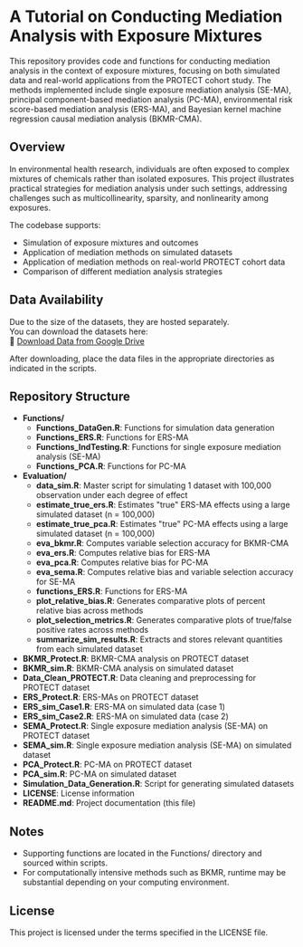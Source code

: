 # A Tutorial on Conducting Mediation Analysis with Exposure Mixtures
This repository provides code and functions for conducting mediation analysis in the context of exposure mixtures, focusing on both simulated data and real-world applications from the PROTECT cohort study. The methods implemented include single exposure mediation analysis (SE-MA), principal component-based mediation analysis (PC-MA), environmental risk score-based mediation analysis (ERS-MA), and Bayesian kernel machine regression causal mediation analysis (BKMR-CMA).

## Overview

In environmental health research, individuals are often exposed to complex mixtures of chemicals rather than isolated exposures. This project illustrates practical strategies for mediation analysis under such settings, addressing challenges such as multicollinearity, sparsity, and nonlinearity among exposures.

The codebase supports:
- Simulation of exposure mixtures and outcomes
- Application of mediation methods on simulated datasets
- Application of mediation methods on real-world PROTECT cohort data
- Comparison of different mediation analysis strategies

## Data Availability

Due to the size of the datasets, they are hosted separately.  
You can download the datasets here:  
🔗 [Download Data from Google Drive](https://drive.google.com/drive/folders/1ok6uO5dyDF9X2qel9ZBfBH9omQtXsEw_?usp=sharing)

After downloading, place the data files in the appropriate directories as indicated in the scripts.

## Repository Structure

- **Functions/**
  - **Functions_DataGen.R**: Functions for simulation data generation
  - **Functions_ERS.R**: Functions for ERS-MA
  - **Functions_IndTesting.R**: Functions for single exposure mediation analysis (SE-MA)
  - **Functions_PCA.R**: Functions for PC-MA
- **Evaluation/**
  - **data_sim.R**: Master script for simulating 1 dataset with 100,000 observation under each degree of effect
  - **estimate_true_ers.R**: Estimates "true" ERS-MA effects using a large simulated dataset (n = 100,000)
  - **estimate_true_pca.R**: Estimates "true" PC-MA effects using a large simulated dataset (n = 100,000)
  - **eva_bkmr.R**: Computes variable selection accuracy for BKMR-CMA
  - **eva_ers.R**: Computes relative bias for ERS-MA
  - **eva_pca.R**: Computes relative bias for PC-MA
  - **eva_sema.R**: Computes relative bias and variable selection accuracy for SE-MA
  - **functions_ERS.R**: Functions for ERS-MA
  - **plot_relative_bias.R**: Generates comparative plots of percent relative bias across methods
  - **plot_selection_metrics.R**: Generates comparative plots of true/false positive rates across methods
  - **summarize_sim_results.R**: Extracts and stores relevant quantities from each simulated dataset
- **BKMR_Protect.R**: BKMR-CMA analysis on PROTECT dataset
- **BKMR_sim.R**: BKMR-CMA analysis on simulated dataset
- **Data_Clean_PROTECT.R**: Data cleaning and preprocessing for PROTECT dataset
- **ERS_Protect.R**: ERS-MAs on PROTECT dataset
- **ERS_sim_Case1.R**: ERS-MA on simulated data (case 1)
- **ERS_sim_Case2.R**: ERS-MA on simulated data (case 2)
- **SEMA_Protect.R**: Single exposure mediation analysis (SE-MA) on PROTECT dataset
- **SEMA_sim.R**: Single exposure mediation analysis (SE-MA) on simulated dataset
- **PCA_Protect.R**: PC-MA on PROTECT dataset
- **PCA_sim.R**: PC-MA on simulated dataset
- **Simulation_Data_Generation.R**: Script for generating simulated datasets
- **LICENSE**: License information
- **README.md**: Project documentation (this file)

## Notes
- Supporting functions are located in the Functions/ directory and sourced within scripts.
- For computationally intensive methods such as BKMR, runtime may be substantial depending on your computing environment.

## License
This project is licensed under the terms specified in the LICENSE file.
